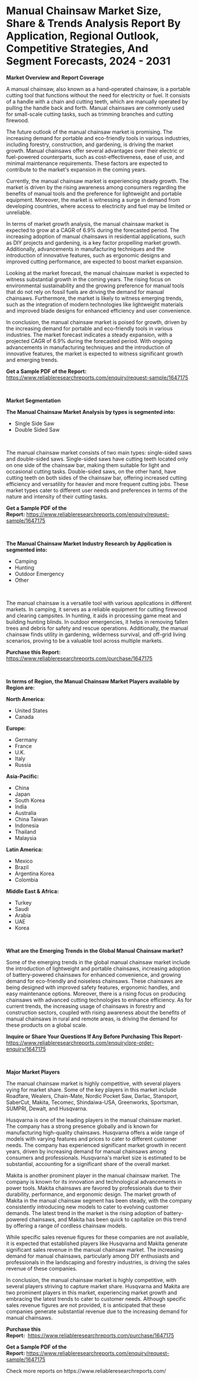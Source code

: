 <p><h1>Manual Chainsaw Market Size, Share & Trends Analysis Report By Application, Regional Outlook, Competitive Strategies, And Segment Forecasts, 2024 - 2031</h1></p><p><strong>Market Overview and Report Coverage</strong></p>
<p><p>A manual chainsaw, also known as a hand-operated chainsaw, is a portable cutting tool that functions without the need for electricity or fuel. It consists of a handle with a chain and cutting teeth, which are manually operated by pulling the handle back and forth. Manual chainsaws are commonly used for small-scale cutting tasks, such as trimming branches and cutting firewood.</p><p>The future outlook of the manual chainsaw market is promising. The increasing demand for portable and eco-friendly tools in various industries, including forestry, construction, and gardening, is driving the market growth. Manual chainsaws offer several advantages over their electric or fuel-powered counterparts, such as cost-effectiveness, ease of use, and minimal maintenance requirements. These factors are expected to contribute to the market's expansion in the coming years.</p><p>Currently, the manual chainsaw market is experiencing steady growth. The market is driven by the rising awareness among consumers regarding the benefits of manual tools and the preference for lightweight and portable equipment. Moreover, the market is witnessing a surge in demand from developing countries, where access to electricity and fuel may be limited or unreliable.</p><p>In terms of market growth analysis, the manual chainsaw market is expected to grow at a CAGR of 6.9% during the forecasted period. The increasing adoption of manual chainsaws in residential applications, such as DIY projects and gardening, is a key factor propelling market growth. Additionally, advancements in manufacturing techniques and the introduction of innovative features, such as ergonomic designs and improved cutting performance, are expected to boost market expansion.</p><p>Looking at the market forecast, the manual chainsaw market is expected to witness substantial growth in the coming years. The rising focus on environmental sustainability and the growing preference for manual tools that do not rely on fossil fuels are driving the demand for manual chainsaws. Furthermore, the market is likely to witness emerging trends, such as the integration of modern technologies like lightweight materials and improved blade designs for enhanced efficiency and user convenience.</p><p>In conclusion, the manual chainsaw market is poised for growth, driven by the increasing demand for portable and eco-friendly tools in various industries. The market forecast indicates a steady expansion, with a projected CAGR of 6.9% during the forecasted period. With ongoing advancements in manufacturing techniques and the introduction of innovative features, the market is expected to witness significant growth and emerging trends.</p></p>
<p><strong>Get a Sample PDF of the Report:</strong> <a href="https://www.reliableresearchreports.com/enquiry/request-sample/1647175">https://www.reliableresearchreports.com/enquiry/request-sample/1647175</a></p>
<p>&nbsp;</p>
<p><strong>Market Segmentation</strong></p>
<p><strong>The Manual Chainsaw Market Analysis by types is segmented into:</strong></p>
<p><ul><li>Single Side Saw</li><li>Double Sided Saw</li></ul></p>
<p>&nbsp;</p>
<p><p>The manual chainsaw market consists of two main types: single-sided saws and double-sided saws. Single-sided saws have cutting teeth located only on one side of the chainsaw bar, making them suitable for light and occasional cutting tasks. Double-sided saws, on the other hand, have cutting teeth on both sides of the chainsaw bar, offering increased cutting efficiency and versatility for heavier and more frequent cutting jobs. These market types cater to different user needs and preferences in terms of the nature and intensity of their cutting tasks.</p></p>
<p><strong>Get a Sample PDF of the Report:</strong>&nbsp;<a href="https://www.reliableresearchreports.com/enquiry/request-sample/1647175">https://www.reliableresearchreports.com/enquiry/request-sample/1647175</a></p>
<p>&nbsp;</p>
<p><strong>The Manual Chainsaw Market Industry Research by Application is segmented into:</strong></p>
<p><ul><li>Camping</li><li>Hunting</li><li>Outdoor Emergency</li><li>Other</li></ul></p>
<p>&nbsp;</p>
<p><p>The manual chainsaw is a versatile tool with various applications in different markets. In camping, it serves as a reliable equipment for cutting firewood and clearing campsites. In hunting, it aids in processing game meat and building hunting blinds. In outdoor emergencies, it helps in removing fallen trees and debris for safety and rescue operations. Additionally, the manual chainsaw finds utility in gardening, wilderness survival, and off-grid living scenarios, proving to be a valuable tool across multiple markets.</p></p>
<p><strong>Purchase this Report:</strong>&nbsp; <a href="https://www.reliableresearchreports.com/purchase/1647175">https://www.reliableresearchreports.com/purchase/1647175</a></p>
<p>&nbsp;</p>
<p><strong>In terms of Region, the Manual Chainsaw Market Players available by Region are:</strong></p>
<p>
    <p> <strong> North America: </strong>
        <ul>
            <li>United States</li>
            <li>Canada</li>
        </ul>
        </p> 
    <p> <strong> Europe: </strong>
        <ul>
            <li>Germany</li>
            <li>France</li>
            <li>U.K.</li>
            <li>Italy</li>
            <li>Russia</li>
        </ul>
        </p> 
    <p> <strong> Asia-Pacific: </strong>
        <ul>
            <li>China</li>
            <li>Japan</li>
            <li>South Korea</li>
            <li>India</li>
            <li>Australia</li>
            <li>China Taiwan</li>
            <li>Indonesia</li>
            <li>Thailand</li>
            <li>Malaysia</li>
        </ul>
        </p> 
    <p> <strong> Latin America: </strong>
        <ul>
            <li>Mexico</li>
            <li>Brazil</li>
            <li>Argentina Korea</li>
            <li>Colombia</li>
        </ul>
        </p> 
    <p> <strong> Middle East & Africa: </strong>
        <ul>
            <li>Turkey</li>
            <li>Saudi</li>
            <li>Arabia</li>
            <li>UAE</li>
            <li>Korea</li>
        </ul>
    </p>
    </p>
<p>&nbsp;</p>
<p><strong>What are the Emerging Trends in the Global Manual Chainsaw market?</strong></p>
<p><p>Some of the emerging trends in the global manual chainsaw market include the introduction of lightweight and portable chainsaws, increasing adoption of battery-powered chainsaws for enhanced convenience, and growing demand for eco-friendly and noiseless chainsaws. These chainsaws are being designed with improved safety features, ergonomic handles, and easy maintenance options. Moreover, there is a rising focus on producing chainsaws with advanced cutting technologies to enhance efficiency. As for current trends, the increasing usage of chainsaws in forestry and construction sectors, coupled with rising awareness about the benefits of manual chainsaws in rural and remote areas, is driving the demand for these products on a global scale.</p></p>
<p><strong>Inquire or Share Your Questions If Any Before Purchasing This Report</strong>- <a href="https://www.reliableresearchreports.com/enquiry/pre-order-enquiry/1647175">https://www.reliableresearchreports.com/enquiry/pre-order-enquiry/1647175</a></p>
<p>&nbsp;</p>
<p><strong>Major Market Players</strong></p>
<p><p>The manual chainsaw market is highly competitive, with several players vying for market share. Some of the key players in this market include Roadfare, Wealers, Chain-Mate, Nordic Pocket Saw, Darlac, Stansport, SaberCut, Makita, Tecomec, Shindaiwa-USA, Greenworks, Sportsman, SUMPRI, Dewalt, and Husqvarna. </p><p>Husqvarna is one of the leading players in the manual chainsaw market. The company has a strong presence globally and is known for manufacturing high-quality chainsaws. Husqvarna offers a wide range of models with varying features and prices to cater to different customer needs. The company has experienced significant market growth in recent years, driven by increasing demand for manual chainsaws among consumers and professionals. Husqvarna's market size is estimated to be substantial, accounting for a significant share of the overall market.</p><p>Makita is another prominent player in the manual chainsaw market. The company is known for its innovation and technological advancements in power tools. Makita chainsaws are favored by professionals due to their durability, performance, and ergonomic design. The market growth of Makita in the manual chainsaw segment has been steady, with the company consistently introducing new models to cater to evolving customer demands. The latest trend in the market is the rising adoption of battery-powered chainsaws, and Makita has been quick to capitalize on this trend by offering a range of cordless chainsaw models.</p><p>While specific sales revenue figures for these companies are not available, it is expected that established players like Husqvarna and Makita generate significant sales revenue in the manual chainsaw market. The increasing demand for manual chainsaws, particularly among DIY enthusiasts and professionals in the landscaping and forestry industries, is driving the sales revenue of these companies.</p><p>In conclusion, the manual chainsaw market is highly competitive, with several players striving to capture market share. Husqvarna and Makita are two prominent players in this market, experiencing market growth and embracing the latest trends to cater to customer needs. Although specific sales revenue figures are not provided, it is anticipated that these companies generate substantial revenue due to the increasing demand for manual chainsaws.</p></p>
<p><strong>Purchase this Report:</strong>&nbsp;&nbsp;<a href="https://www.reliableresearchreports.com/purchase/1647175">https://www.reliableresearchreports.com/purchase/1647175</a></p>
<p></p>
<p><strong>Get a Sample PDF of the Report:</strong>&nbsp;<a href="https://www.reliableresearchreports.com/enquiry/request-sample/1647175">https://www.reliableresearchreports.com/enquiry/request-sample/1647175</a></p>
<p>Check more reports on https://www.reliableresearchreports.com/</p>